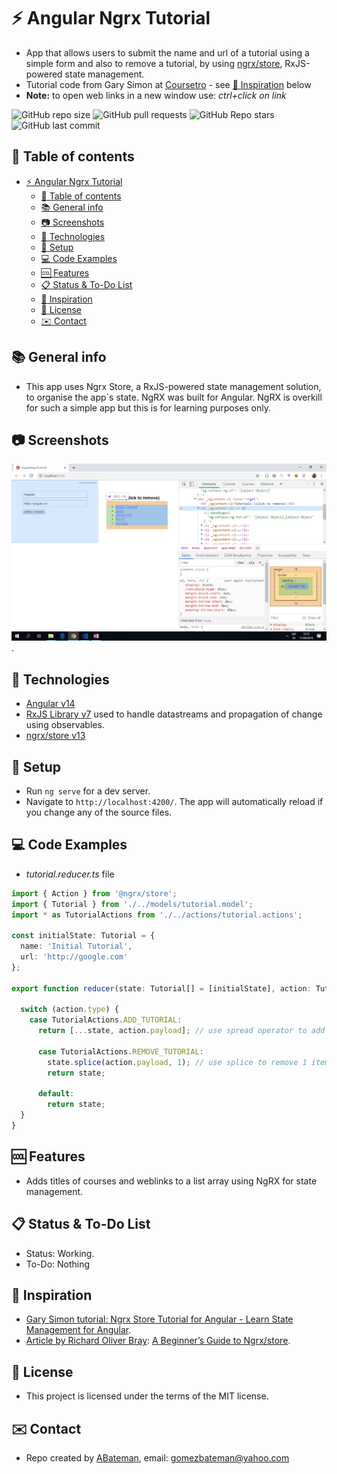 # :zap: Angular Ngrx Tutorial

* App that allows users to submit the name and url of a tutorial using a simple form and also to remove a tutorial, by using [ngrx/store](https://ngrx.io/), RxJS-powered state management.
* Tutorial code from Gary Simon at [Coursetro](https://www.coursetro.com) - see [:clap: Inspiration](#clap-inspiration) below
* **Note:** to open web links in a new window use: _ctrl+click on link_

![GitHub repo size](https://img.shields.io/github/repo-size/AndrewJBateman/angular-ngrx-tutorial?style=plastic)
![GitHub pull requests](https://img.shields.io/github/issues-pr/AndrewJBateman/angular-ngrx-tutorial?style=plastic)
![GitHub Repo stars](https://img.shields.io/github/stars/AndrewJBateman/angular-ngrx-tutorial?style=plastic)
![GitHub last commit](https://img.shields.io/github/last-commit/AndrewJBateman/angular-ngrx-tutorial?style=plastic)

## :page_facing_up: Table of contents

* [:zap: Angular Ngrx Tutorial](#zap-angular-ngrx-tutorial)
  * [:page_facing_up: Table of contents](#page_facing_up-table-of-contents)
  * [:books: General info](#books-general-info)
  * [:camera: Screenshots](#camera-screenshots)
  * [:signal_strength: Technologies](#signal_strength-technologies)
  * [:floppy_disk: Setup](#floppy_disk-setup)
  * [:computer: Code Examples](#computer-code-examples)
  * [:cool: Features](#cool-features)
  * [:clipboard: Status & To-Do List](#clipboard-status--to-do-list)
  * [:clap: Inspiration](#clap-inspiration)
  * [:file_folder: License](#file_folder-license)
  * [:envelope: Contact](#envelope-contact)

## :books: General info

* This app uses Ngrx Store, a RxJS-powered state management solution, to organise the app`s state. NgRX was built for Angular. NgRX is overkill for such a simple app but this is for learning purposes only.

## :camera: Screenshots

![Example screenshot](./img/write-and-read-components.png).

## :signal_strength: Technologies

* [Angular v14](https://angular.io/)
* [RxJS Library v7](https://angular.io/guide/rx-library) used to handle datastreams and propagation of change using observables.
* [ngrx/store v13](https://ngrx.io/guide/store)

## :floppy_disk: Setup

* Run `ng serve` for a dev server.
* Navigate to `http://localhost:4200/`. The app will automatically reload if you change any of the source files.

## :computer: Code Examples

* _tutorial.reducer.ts_ file

```typescript
import { Action } from '@ngrx/store';
import { Tutorial } from './../models/tutorial.model';
import * as TutorialActions from './../actions/tutorial.actions';

const initialState: Tutorial = {
  name: 'Initial Tutorial',
  url: 'http://google.com'
};

export function reducer(state: Tutorial[] = [initialState], action: TutorialActions.Actions) {

  switch (action.type) {
    case TutorialActions.ADD_TUTORIAL:
      return [...state, action.payload]; // use spread operator to add action.payload to the array

      case TutorialActions.REMOVE_TUTORIAL:
        state.splice(action.payload, 1); // use splice to remove 1 item
        return state;

      default:
        return state;
  }
}
```

## :cool: Features

* Adds titles of courses and weblinks to a list array using NgRX for state management.

## :clipboard: Status & To-Do List

* Status: Working.
* To-Do: Nothing

## :clap: Inspiration

* [Gary Simon tutorial: Ngrx Store Tutorial for Angular - Learn State Management for Angular](https://coursetro.com/posts/code/151/Angular-Ngrx-Store-Tutorial---Learn-Angular-State-Management).
* [Article by Richard Oliver Bray](https://medium.com/@richbray): [A Beginner’s Guide to Ngrx/store](https://medium.com/stratajet-tech/a-beginners-guide-to-ngrx-store-bc2184d6d7f0).

## :file_folder: License

* This project is licensed under the terms of the MIT license.

## :envelope: Contact

* Repo created by [ABateman](https://github.com/AndrewJBateman), email: gomezbateman@yahoo.com
